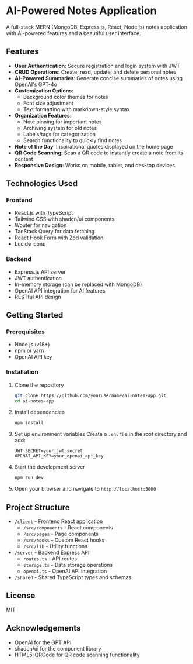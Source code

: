 # AI-Powered Notes Application

A full-stack MERN (MongoDB, Express.js, React, Node.js) notes application with AI-powered features and a beautiful user interface.

## Features

- **User Authentication**: Secure registration and login system with JWT
- **CRUD Operations**: Create, read, update, and delete personal notes
- **AI-Powered Summaries**: Generate concise summaries of notes using OpenAI's GPT-4o
- **Customization Options**:
  - Background color themes for notes
  - Font size adjustment
  - Text formatting with markdown-style syntax
- **Organization Features**:
  - Note pinning for important notes
  - Archiving system for old notes
  - Labels/tags for categorization
  - Search functionality to quickly find notes
- **Note of the Day**: Inspirational quotes displayed on the home page
- **QR Code Scanning**: Scan a QR code to instantly create a note from its content
- **Responsive Design**: Works on mobile, tablet, and desktop devices

## Technologies Used

### Frontend
- React.js with TypeScript
- Tailwind CSS with shadcn/ui components
- Wouter for navigation
- TanStack Query for data fetching
- React Hook Form with Zod validation
- Lucide icons

### Backend
- Express.js API server
- JWT authentication
- In-memory storage (can be replaced with MongoDB)
- OpenAI API integration for AI features
- RESTful API design

## Getting Started

### Prerequisites
- Node.js (v18+)
- npm or yarn
- OpenAI API key

### Installation

1. Clone the repository
   ```bash
   git clone https://github.com/yourusername/ai-notes-app.git
   cd ai-notes-app
   ```

2. Install dependencies
   ```bash
   npm install
   ```

3. Set up environment variables
   Create a `.env` file in the root directory and add:
   ```
   JWT_SECRET=your_jwt_secret
   OPENAI_API_KEY=your_openai_api_key
   ```

4. Start the development server
   ```bash
   npm run dev
   ```

5. Open your browser and navigate to `http://localhost:5000`

## Project Structure

- `/client` - Frontend React application
  - `/src/components` - React components
  - `/src/pages` - Page components
  - `/src/hooks` - Custom React hooks
  - `/src/lib` - Utility functions
- `/server` - Backend Express API
  - `routes.ts` - API routes
  - `storage.ts` - Data storage operations
  - `openai.ts` - OpenAI API integration
- `/shared` - Shared TypeScript types and schemas

## License

MIT

## Acknowledgements

- OpenAI for the GPT API
- shadcn/ui for the component library
- HTML5-QRCode for QR code scanning functionality